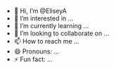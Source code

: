 - 👋 Hi, I’m @EliseyA
- 👀 I’m interested in ...
- 🌱 I’m currently learning ...
- 💞️ I’m looking to collaborate on ...
- 📫 How to reach me ...
- 😄 Pronouns: ...
- ⚡ Fun fact: ...

<!---
EliseyA/EliseyA is a ✨ special ✨ repository because its `README.md` (this file) appears on your GitHub profile.
You can click the Preview link to take a look at your changes.
--->
